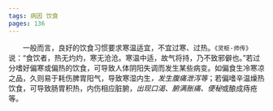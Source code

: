 ```yaml
---
tags: 病因 饮食
pages: 136
---
```

&emsp;&emsp;一般而言，良好的饮食习惯要求寒温适宜，不宜过寒、过热。`《灵枢·师传》`说：“食饮者，热无灼灼，寒无沧沧。寒温中适，故气将持，乃不致邪僻也。”若过分嗜好偏寒或偏热的饮食，可导致人体阴阳失调而发生某些病变。如偏食生冷寒凉之品，久则易于耗伤脾胃阳气，导致寒湿内生<dfn>，发生腹痛泄泻等</dfn>；若偏嗜辛温燥热饮食，可导致肠胃积热，内伤相应脏腑，<dfn>出现口渴、腑满胀痛、便秘</dfn>或酿成痔疮等。